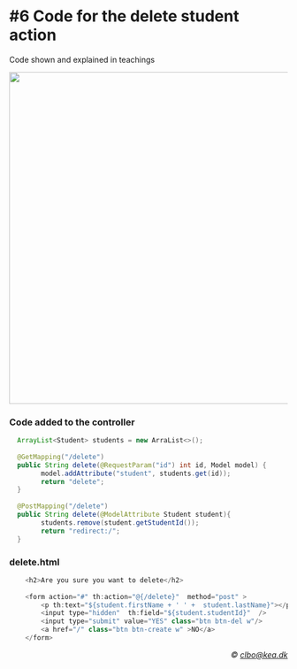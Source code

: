 # #6 Code for the delete student action
Code shown and explained in teachings    

<img src="/img/delete.png" width="600px" />    

### Code added to the controller
````java 
  ArrayList<Student> students = new ArraList<>();
  
  @GetMapping("/delete")
  public String delete(@RequestParam("id") int id, Model model) {
        model.addAttribute("student", students.get(id));
        return "delete";
  }         
  
  @PostMapping("/delete")
  public String delete(@ModelAttribute Student student){
        students.remove(student.getStudentId());
        return "redirect:/";
  }

````   
### delete.html
````java    
    <h2>Are you sure you want to delete</h2>
    
    <form action="#" th:action="@{/delete}"  method="post" >
        <p th:text="${student.firstName + ' ' +  student.lastName}"></p>
        <input type="hidden"  th:field="${student.studentId}"  />
        <input type="submit" value="YES" class="btn btn-del w"/>
        <a href="/" class="btn btn-create w" >NO</a>
    </form>
```` 


_<div align="right">&copy; clbo@kea.dk</div>_

